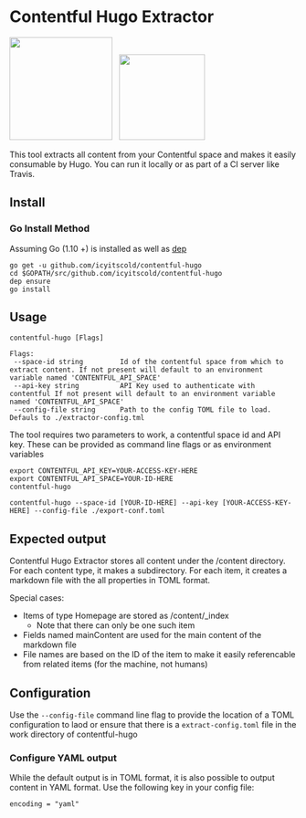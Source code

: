 # Contentful Hugo Extractor

<img src="https://d33wubrfki0l68.cloudfront.net/21d38ec2ccdfaacf6adc0b9921add9d18406493a/e1bcd/assets/images/logos/contentful-dark.svg" width="180" /> &nbsp; <img src="https://gohugo.io/img/hugo-logo.png" width="150" />

This tool extracts all content from your Contentful space and makes it easily consumable by Hugo. You can run it locally or as part of a CI server like Travis.

## Install

### Go Install Method

Assuming Go (1.10 +) is installed as well as [dep](https://golang.github.io/dep/)
```
go get -u github.com/icyitscold/contentful-hugo
cd $GOPATH/src/github.com/icyitscold/contentful-hugo
dep ensure
go install
```

## Usage

```
contentful-hugo [Flags]

Flags:
 --space-id string         Id of the contentful space from which to extract content. If not present will default to an environment variable named 'CONTENTFUL_API_SPACE'
 --api-key string          API Key used to authenticate with contentful If not present will default to an environment variable named 'CONTENTFUL_API_SPACE'
 --config-file string      Path to the config TOML file to load. Defauls to ./extractor-config.tml
 ```

The tool requires two parameters to work, a contentful space id and API key. These can be provided as command line flags or as environment variables

```
export CONTENTFUL_API_KEY=YOUR-ACCESS-KEY-HERE
export CONTENTFUL_API_SPACE=YOUR-ID-HERE
contentful-hugo
```

```
contentful-hugo --space-id [YOUR-ID-HERE] --api-key [YOUR-ACCESS-KEY-HERE] --config-file ./export-conf.toml

```

## Expected output

Contentful Hugo Extractor stores all content under the /content directory. For each content type, it makes a subdirectory. For each item, it creates a markdown file with the all properties in TOML format.

Special cases:
 - Items of type Homepage are stored as /content/_index
   - Note that there can only be one such item
 - Fields named mainContent are used for the main content of the markdown file
 - File names are based on the ID of the item to make it easily referencable from related items (for the machine, not humans)

## Configuration
Use the `--config-file` command line flag to provide the location of a TOML configuration to laod or ensure that there is a `extract-config.toml` file in the work directory of contentful-hugo

### Configure YAML output

While the default output is in TOML format, it is also possible to output content in YAML format. Use the following key in your config file:

```
encoding = "yaml"
```
